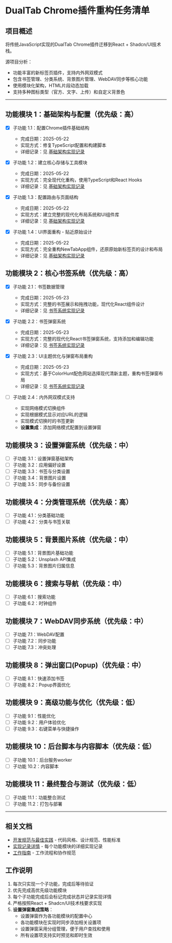 # DualTab Chrome插件重构任务清单

## 项目概述
将传统JavaScript实现的DualTab Chrome插件迁移到React + Shadcn/UI技术栈。

源项目分析：
- 功能丰富的新标签页插件，支持内外网双模式
- 包含书签管理、分类系统、背景图片管理、WebDAV同步等核心功能
- 使用模块化架构，HTML片段动态加载
- 支持多种图标类型（官方、文字、上传）和自定义背景色

---

## 功能模块 1：基础架构与配置（优先级：高）
- [x] 子功能 1.1：配置Chrome插件基础结构
  - 完成日期：2025-05-22
  - 实现方式：修复TypeScript配置和构建脚本
  - 详细记录：见 [基础架构实现记录](./IMPLEMENTATION_LOG.md#基础架构配置)

- [x] 子功能 1.2：建立核心存储与工具模块
  - 完成日期：2025-05-22
  - 实现方式：完全现代化重构，使用TypeScript和React Hooks
  - 详细记录：见 [基础架构实现记录](./IMPLEMENTATION_LOG.md#核心存储与工具模块)

- [x] 子功能 1.3：配置路由与页面结构
  - 完成日期：2025-05-22
  - 实现方式：建立完整的现代化布局系统和UI组件库
  - 详细记录：见 [基础架构实现记录](./IMPLEMENTATION_LOG.md#路由与页面结构)

- [x] 子功能 1.4：UI界面重构 - 贴近原始设计
  - 完成日期：2025-05-22
  - 实现方式：完全重构NewTabApp组件，还原原始新标签页的设计和布局
  - 详细记录：见 [基础架构实现记录](./IMPLEMENTATION_LOG.md#UI界面重构)

## 功能模块 2：核心书签系统（优先级：高）
- [x] 子功能 2.1：书签数据管理
  - 完成日期：2025-05-23
  - 实现方式：完整的书签展示和拖拽功能，现代化React组件设计
  - 详细记录：见 [书签系统实现记录](./IMPLEMENTATION_LOG.md#书签数据管理)

- [x] 子功能 2.2：书签弹窗系统
  - 完成日期：2025-05-23
  - 实现方式：完整的现代化React书签弹窗系统，支持添加和编辑功能
  - 详细记录：见 [书签系统实现记录](./IMPLEMENTATION_LOG.md#书签弹窗系统)

- [x] 子功能 2.3：UI主题优化与弹窗布局重构
  - 完成日期：2025-05-23
  - 实现方式：基于ColorHunt配色网站选择现代清新主题，重构书签弹窗布局
  - 详细记录：见 [书签系统实现记录](./IMPLEMENTATION_LOG.md#UI主题优化与弹窗布局重构)

- [ ] 子功能 2.4：内外网双模式支持
  - 实现网络模式切换组件
  - 实现根据模式显示对应URL的逻辑
  - 实现模式切换时的书签更新
  - **设置集成**：添加网络模式配置到设置弹窗

## 功能模块 3：设置弹窗系统（优先级：中）
- [ ] 子功能 3.1：设置弹窗基础架构
- [ ] 子功能 3.2：应用偏好设置
- [ ] 子功能 3.3：书签与分类设置
- [ ] 子功能 3.4：背景图片设置
- [ ] 子功能 3.5：同步与备份设置

## 功能模块 4：分类管理系统（优先级：高）
- [ ] 子功能 4.1：分类基础功能
- [ ] 子功能 4.2：分类与书签关联

## 功能模块 5：背景图片系统（优先级：中）
- [ ] 子功能 5.1：背景图片基础功能
- [ ] 子功能 5.2：Unsplash API集成
- [ ] 子功能 5.3：背景图片归属信息

## 功能模块 6：搜索与导航（优先级：中）
- [ ] 子功能 6.1：搜索功能
- [ ] 子功能 6.2：时钟组件

## 功能模块 7：WebDAV同步系统（优先级：中）
- [ ] 子功能 7.1：WebDAV配置
- [ ] 子功能 7.2：同步功能
- [ ] 子功能 7.3：冲突处理

## 功能模块 8：弹出窗口(Popup)（优先级：中）
- [ ] 子功能 8.1：快速添加书签
- [ ] 子功能 8.2：Popup界面优化

## 功能模块 9：高级功能与优化（优先级：低）
- [ ] 子功能 9.1：性能优化
- [ ] 子功能 9.2：用户体验优化
- [ ] 子功能 9.3：右键菜单与快捷操作

## 功能模块 10：后台脚本与内容脚本（优先级：低）
- [ ] 子功能 10.1：后台服务worker
- [ ] 子功能 10.2：内容脚本

## 功能模块 11：最终整合与测试（优先级：低）
- [ ] 子功能 11.1：功能整合测试
- [ ] 子功能 11.2：打包与部署

---

## 相关文档
- [开发规范与最佳实践](./DEVELOPMENT_STANDARDS.md) - 代码风格、设计规范、性能标准
- [实现记录详情](./IMPLEMENTATION_LOG.md) - 每个功能模块的详细实现记录
- [工作指南](./WORK_GUIDELINES.md) - 工作流程和协作规范

## 工作说明
1. 每次只实现一个子功能，完成后等待验证
2. 优先完成高优先级功能模块
3. 每个子功能完成后会标记完成状态并记录实现详情
4. 严格按照React + Shadcn/UI技术栈要求实现
5. **设置弹窗集成策略**：
   - 设置弹窗作为各功能模块的配置中心
   - 各功能模块在实现时同步添加相关设置项
   - 设置弹窗采用分组管理，便于用户查找和使用
   - 所有设置项支持实时预览和即时生效
